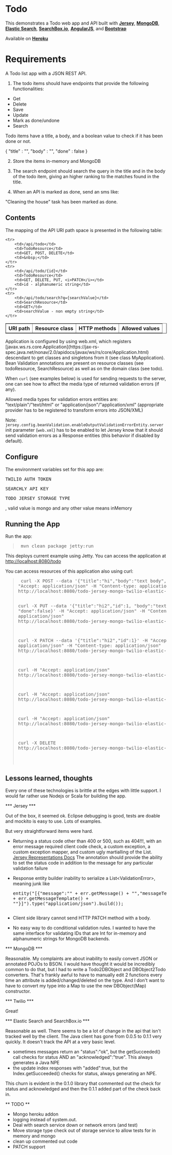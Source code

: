 # Todo

This demonstrates a Todo web app and API built with [**Jersey**](https://jersey.java.net/), [**MongoDB**](http://mongodb.org), [**Elastic Search**](http://www.elasticsearch.org/), [**SearchBox.io**](http://www.searchbox.io/), [**AngularJS**](http://angularjs.org), and [**Bootstrap**](http://twitter.github.com/bootstrap)

Available on [**Heroku**](http://todo-jersey-mongo-twilio.herokuapp.com/)

# Requirements

A Todo list app with a JSON REST API.

1) The todo items should have endpoints that provide the following functionalities:

- Get
- Delete
- Save
- Update
- Mark as done/undone
- Search 

Todo items have a title, a body, and a boolean value to check if it has been done or not.

{
    "title" : "",
    "body" : "",
    "done" : false
}

2) Store the items in-memory and MongoDB

3) The search endpoint should search the query in the title and in the body of the todo item, giving an higher ranking to the matches found in the title.

4) When an API is marked as done, send an sms like: 

"Cleaning the house" task has been marked as done.

## Contents

The mapping of the API URI path space is presented in the following table:

<table border="1">
    <tr>
        <th>URI path</th>
        <th>Resource class</th>
        <th>HTTP methods</th>
        <th>Allowed values</th>
    </tr>

    <tr>
        <td>/api/todo</td>
        <td>TodoResource</td>
        <td>GET, POST, DELETE</td>
        <td>&nbsp;</td>
    </tr>
    <tr>
        <td>/api/todo/{id}</td>
        <td>TodoResource</td>
        <td>GET, DELETE, PUT, <i>PATCH</i></td>
        <td>id - alphanumeric string</td>
    </tr>
    <tr>
        <td>/api/todo/search?q={searchValue}</td>
        <td>SearchResource</td>
        <td>GET</td>
        <td>searchValue - non empty string</td>
    </tr>
</table>

Application is configured by using web.xml, which registers
[javax.ws.rs.core.Application](https://jax-rs-
spec.java.net/nonav/2.0/apidocs/javax/ws/rs/core/Application.html) descendant
to get classes and singletons from it (see class MyApplication). Bean
Validation annotations are present on resource classes (see todoResource,
SearchResource) as well as on the domain class (see todo).

When `curl` (see examples below) is used for sending requests to the server,
one can see how to affect the media type of returned validation errors (if
any).

Allowed media types for validation errors entities are:
"text/plain"/"text/html" or "application/json"/"application/xml" (appropriate
provider has to be registered to transform errors into JSON/XML)

Note: `jersey.config.beanValidation.enableOutputValidationErrorEntity.server`
init parameter (`web.xml`) has to be enabled to let Jersey know that it should
send validation errors as a Response entities (this behavior if disabled by
default).

## Configure

The environment variables set for this app are:
<pre>TWILIO_AUTH_TOKEN</pre>
<pre>SEARCHLY_API_KEY</pre>
<pre>TODO_JERSEY_STORAGE_TYPE</pre>, valid value is mongo and any other value means inMemory

## Running the App

Run the app:

<blockquote><pre> mvn clean package jetty:run</pre></blockquote>

This deploys current example using Jetty. You can access the application at
[http://localhost:8080/todo](http://localhost:8080/todo-jersey-mongo-twilio-elastic-search)

You can access resources of this application also using curl:

<blockquote><pre> curl -X POST --data '{"title":"hi","body":"text body", "done":false}' -H
"Accept: application/json" -H "Content-type: application/json"
http://localhost:8080/todo-jersey-mongo-twilio-elastic-search/api/todo

curl -X PUT --data
'{"title":"hi2","id":1, "body":"text body", "done":false}' -H "Accept: application/json" -H "Content-type: application/json" http://localhost:8080/todo-jersey-mongo-twilio-elastic-search/api/todo/1

curl -X PATCH --data '{"title":"hi2","id":1}' -H "Accept: application/json" -H "Content-type: application/json" http://localhost:8080/todo-jersey-mongo-twilio-elastic-search/api/todo/1

curl -H "Accept: application/json" http://localhost:8080/todo-jersey-mongo-twilio-elastic-search/api/todo

curl -H "Accept: application/json" http://localhost:8080/todo-jersey-mongo-twilio-elastic-search/api/todo/search?q=hi

curl -H "Accept: application/json" http://localhost:8080/todo-jersey-mongo-twilio-elastic-search/api/todo/search?q=*er*

curl -X DELETE http://localhost:8080/todo-jersey-mongo-twilio-elastic-search/api/todo/1

</pre></blockquote>

## Lessons learned, thoughts

Every one of these technologies is brittle at the edges with little support.  I would far rather use Nodejs or Scala for building the app.

*** Jersey ***

Out of the box, it seemed ok.  Eclipse debugging is good, tests are doable and mockito is easy to use.  Lots of examples.

But very straightforward items were hard.  

- Returning a status code other than 400 or 500, such as 404!!!, with an error message required client code check, a custom exception, a custom exception mapper, and custom ugly martialling of the List<ValidationError>.  [Jersey Representations Docs](https://jersey.java.net/documentation/latest/representations.html#d0e5155) The annotation should provide the ability to set the status code in addition to the message for any particular validation failure

- Response entity builder inability to serialize a List&lt;ValidationError&gt;, meaning junk like <pre>entity("[{\"message\":\"" + err.getMessage() + "\",\"messageTemplate\":\"" + err.getMessageTemplate() + "\"}]").type("application/json").build());
</pre>

- Client side library cannot send HTTP PATCH method with a body.

- No easy way to do conditional validation rules.  I wanted to have the same interface for validating IDs that are Int for in-memory and alphanumeric strings for MongoDB backends.

*** MongoDB ***

Reasonable.  My complaints are about inability to easily convert JSON or annotated POJOs to BSON.  I would have thought it would be incredibly common to do that, but I had to write a Todo2DBObject and DBObject2Todo converters.  That's frankly awful to have to manually edit 2 functions every time an attribute is added/changed/deleted on the type.  And I don't want to have to convert my type into a Map to use the new DBObject(Map) constructor.

*** Twilio ***

Great!

*** Elastic Search and SearchBox.io ***

Reasonable as well.  There seems to be a lot of change in the api that isn't tracked well by the client.  The Java client has gone from 0.0.5 to 0.1.1 very quickly.  It doesn't track the API at a very basic level.  

- sometimes messages return an "status":"ok", but the getSucceeded() call checks for status AND an "acknowledged":"true".  This always generates a Java NPE
- the update index responses with "added":true, but the Index.getSucceeded() checks for status, always generating an NPE.

This churn is evident in the 0.1.0 library that commented out the check for status and acknowledged and then the 0.1.1 added part of the check back in.

** TODO **

- Mongo heroku addon
- logging instead of system.out.
- Deal with search service down or network errors (and test)
- Move storage type check out of storage service to allow tests for in memory and mongo
- clean up commented out code
- PATCH support


